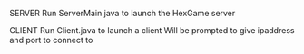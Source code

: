 SERVER
Run ServerMain.java to launch the HexGame server

CLIENT
Run Client.java to launch a client
Will be prompted to give ipaddress and port to connect to
